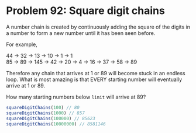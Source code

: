 # Problem 92: Square digit chains

A number chain is created by continuously adding the square of the digits in a number to form a new number until it has been seen before.

For example,

44 → 32 → 13 → 10 → 1 → 1 <br>
85 → 89 → 145 → 42 → 20 → 4 → 16 → 37 → 58 → 89
 
Therefore any chain that arrives at 1 or 89 will become stuck in an endless loop. What is most amazing is that EVERY starting number will eventually arrive at 1 or 89.

How many starting numbers below `limit` will arrive at 89?

```javascript
squareDigitChains(100) // 80
squareDigitChains(1000) // 857
squareDigitChains(100000) // 85623
squareDigitChains(10000000) // 8581146
```
